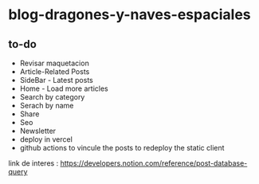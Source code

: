 # blog-dragones-y-naves-espaciales

## to-do
- Revisar maquetacion
- Article-Related Posts
- SideBar - Latest posts
- Home - Load more articles
- Search by category
- Serach by name
- Share
- Seo
- Newsletter
- deploy in vercel
- github actions to vincule the posts to redeploy the static client

link de interes : https://developers.notion.com/reference/post-database-query